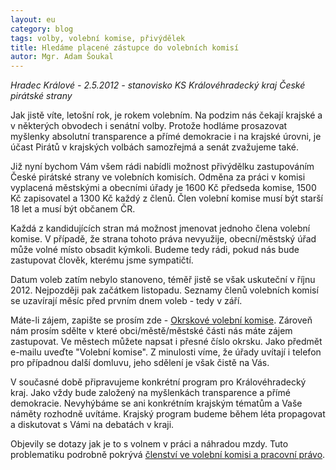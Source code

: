 ```yaml
---
layout: eu
category: blog
tags: volby, volební komise, přivýdělek
title: Hledáme placené zástupce do volebních komisí
autor: Mgr. Adam Šoukal
---
```

*Hradec Králové - 2.5.2012 - stanovisko KS Královéhradecký kraj České pirátské strany*

Jak jistě víte, letošní rok, je rokem volebním. Na podzim nás čekají krajské a v některých obvodech i senátní volby. Protože hodláme prosazovat myšlenky absolutní transparence a přímé demokracie i na krajské úrovni, je účast Pirátů v krajských volbách samozřejmá a senát zvažujeme také.

Již nyní bychom Vám všem rádi nabídli možnost přivýdělku zastupováním České pirátské strany ve volebních komisích. Odměna za práci v komisi vyplacená městskými a obecními úřady je 1600 Kč předseda komise, 1500 Kč zapisovatel a 1300 Kč každý z členů. Člen volební komise musí být starší 18 let a musí být občanem ČR.


Každá z kandidujících stran má možnost jmenovat jednoho člena volební komise. V případě, že strana tohoto práva nevyužije, obecní/městský úřad může volné místo obsadit kýmkoli. Budeme tedy rádi, pokud nás bude zastupovat člověk, kterému jsme sympatičtí.

Datum voleb zatím nebylo stanoveno, téměř jistě se však uskuteční v říjnu 2012. Nejpozději pak začátkem listopadu. Seznamy členů volebních komisí se uzavírají měsíc před prvním dnem voleb - tedy v září.

Máte-li zájem, zapište se prosím zde - [Okrskové volební komise](https://www.pirati.cz/piznam/ao/ovk). Zároveň nám prosím sdělte v které obci/městě/městské části nás máte zájem zastupovat. Ve městech můžete napsat i přesné číslo okrsku. Jako předmět e-mailu uveďte "Volební komise". Z minulosti víme, že úřady uvítají i telefon pro případnou další domluvu, jeho sdělení je však čistě na Vás.

V současné době připravujeme konkrétní program pro Královéhradecký kraj. Jako vždy bude založený na myšlenkách transparence a přímé demokracie. Nevyhýbáme se ani konkrétním krajským tématům a Vaše náměty rozhodně uvítáme. Krajský program budeme během léta propagovat a diskutovat s Vámi na debatách v kraji.

Objevily se dotazy jak je to s volnem v práci a náhradou mzdy. Tuto problematiku podrobně pokrývá [členství ve volební komisi a pracovní právo](http://www.mzdovapraxe.cz/archiv/dokument/doc-d9843v12716-clenstvi-ve-volebni-komisi-a-pracovni-pravo).